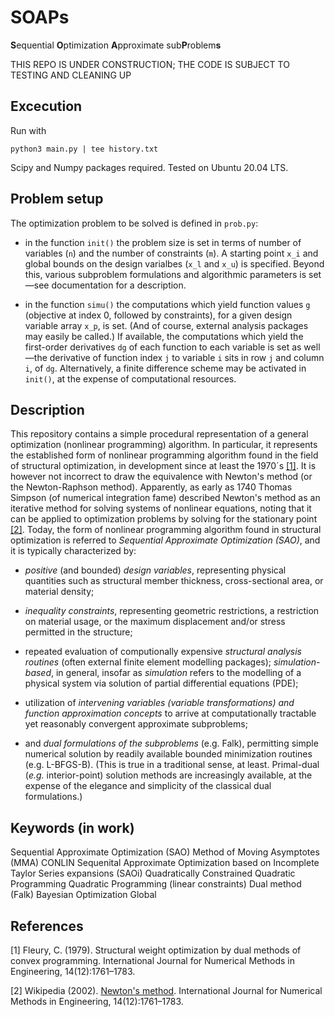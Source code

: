 # SOAPs
**S**equential **O**ptimization **A**pproximate sub**P**roblem**s**

THIS REPO IS UNDER CONSTRUCTION; THE CODE IS SUBJECT TO TESTING AND CLEANING UP

## Excecution

Run with

`python3 main.py | tee history.txt`

Scipy and Numpy packages required. Tested on Ubuntu 20.04 LTS.

## Problem setup

The optimization problem to be solved is defined in `prob.py`:

- in the function `init()` the problem size is set in terms of number of variables (`n`) and the number of constraints (`m`). A starting point `x_i` and global bounds on the design varialbes (`x_l` and `x_u`) is specified. Beyond this, various subproblem formulations and algorithmic parameters is set&mdash;see documentation for a description.

- in the function `simu()` the computations which yield function values `g` (objective at index 0, followed by constraints), for a given design variable array `x_p`, is set. (And of course, external analysis packages may easily be called.) If available, the computations which yield the first-order derivatives `dg` of each function to each variable is set as well&mdash;the derivative of function index `j` to variable `i` sits in row `j` and column `i`, of `dg`. Alternatively, a finite difference scheme may be activated in `init()`, at the expense of computational resources.


## Description

This repository contains a simple procedural representation of a general optimization (nonlinear programming) algorithm. In particular, it represents the established form of nonlinear programming algorithm found in the field of structural optimization, in development since at least the 1970´s [[1]](#1). It is however not incorrect to draw the equivalence with Newton's method (or the Newton-Raphson method). Apparently, as early as 1740 Thomas Simpson (of numerical integration fame) described Newton's method as an iterative method for solving systems of nonlinear equations, noting that it can be applied to optimization problems by solving for the stationary point [[2]](#2). Today, the form of nonlinear programming algorithm found in structural optimization is referred to *Sequential Approximate Optimization (SAO)*, and it is typically characterized by:

- *positive* (and bounded) *design variables*, representing physical quantities such as structural member thickness, cross-sectional area, or material density;

- *inequality constraints*, representing geometric restrictions, a restriction on material usage, or the maximum displacement and/or stress permitted in the structure;

- repeated evaluation of computionally expensive *structural analysis routines* (often external finite element modelling packages); *simulation-based*, in general, insofar as *simulation* refers to the modelling of a physical system via solution of partial differential equations (PDE);

- utilization of *intervening variables (variable transformations) and function approximation concepts* to arrive at computationally tractable yet reasonably convergent approximate subproblems;

- and *dual formulations of the subproblems* (e.g. Falk), permitting simple numerical solution by readily available bounded minimization routines (e.g. L-BFGS-B). (This is true in a traditional sense, at least. Primal-dual (*e.g.* interior-point) solution methods are increasingly available, at the expense of the elegance and simplicity of the classical dual formulations.)

## Keywords (in work)

Sequential Approximate Optimization (SAO)
Method of Moving Asymptotes (MMA)
CONLIN
Sequenital Approximate Optimization based on Incomplete Taylor Series expansions (SAOi)
Quadratically Constrained Quadratic Programming
Quadratic Programming (linear constraints)
Dual method (Falk)
Bayesian Optimization Global

## References
<a id="1">[1]</a> 
Fleury, C. (1979).
Structural weight optimization by dual methods of convex programming.
International Journal for Numerical Methods in Engineering, 14(12):1761–1783.

<a id="2">[2]</a> 
Wikipedia (2002).
[Newton's method](https://en.wikipedia.org/wiki/Newton%27s_method).
International Journal for Numerical Methods in Engineering, 14(12):1761–1783.

